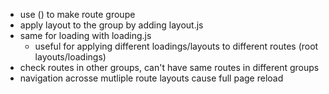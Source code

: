 
- use () to make route groupe
- apply layout to the group by adding layout.js
- same for loading with loading.js
	- useful for applying different loadings/layouts to different routes (root layouts/loadings)
- check routes in other groups, can't have same routes in different groups
- navigation acrosse mutliple route layouts cause full page reload
